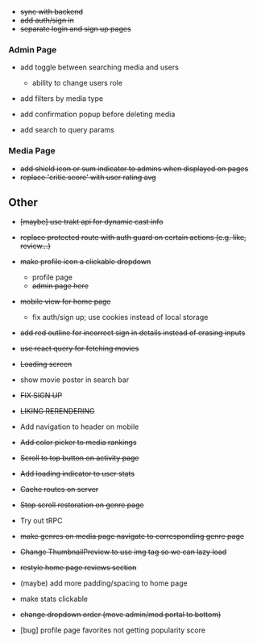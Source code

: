 - ~~sync with backend~~
- ~~add auth/sign in~~
- ~~separate login and sign up pages~~

### Admin Page

- add toggle between searching media and users

  - ability to change users role

- add filters by media type
- add confirmation popup before deleting media
- add search to query params

### Media Page

- ~~add shield icon or sum indicator to admins when displayed on pages~~
- ~~replace 'critic score' with user rating avg~~

## Other

- ~~[maybe] use trakt api for dynamic cast info~~

- ~~replace protected route with auth guard on certain actions (e.g. like, review...)~~

- ~~make profile icon a clickable dropdown~~

  - profile page
  - ~~admin page here~~

- ~~mobile view for home page~~

  - fix auth/sign up; use cookies instead of local storage

- ~~add red outline for incorrect sign in details instead of erasing inputs~~
- ~~use react query for fetching movies~~
- ~~Loading screen~~
- show movie poster in search bar

- ~~FIX SIGN UP~~
- ~~LIKING RERENDERING~~

- Add navigation to header on mobile
- ~~Add color picker to media rankings~~
- ~~Scroll to top button on activity page~~
- ~~Add loading indicator to user stats~~
- ~~Cache routes on server~~
- ~~Stop scroll restoration on genre page~~
- Try out tRPC
- ~~make genres on media page navigate to corresponding genre page~~
- ~~Change ThumbnailPreview to use img tag so we can lazy load~~
- ~~restyle home page reviews section~~
- (maybe) add more padding/spacing to home page
- make stats clickable
- ~~change dropdown order (move admin/mod portal to bottom)~~
- [bug] profile page favorites not getting popularity score
